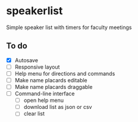 # speakerlist
Simple speaker list with timers for faculty meetings

## To do

- [x] Autosave
- [ ] Responsive layout
- [ ] Help menu for directions and commands
- [ ] Make name placards editable
- [ ] Make name placards draggable
- [ ] Command-line interface
    - [ ] open help menu
    - [ ] download list as json or csv
    - [ ] clear list
